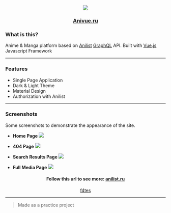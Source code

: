 <p align="center">
<img src="https://user-images.githubusercontent.com/78701914/108630752-74890880-7477-11eb-866e-4929718dfbcb.png">
</p>

<h3 align="center">
<a href="https://anivue.ru/" target="_blank">Anivue.ru</a>
</h3>

### What is this?

Anime & Manga platform based on <a href="https://anilist.co" target="_blank">Anilist</a> <a href="https://graphql.org" target="_blank">GraphQL</a> API.
Built with <a href="https://vuejs.org/" target="_blank">Vue.js</a> Javascript Framework

---

### Features

-   Single Page Application
-   Dark & Light Theme
-   Material Design
-   Authorization with Anilist

---

### Screenshots

<p>
Some screenshots to demonstrate the appearance of the site.
</p>

-   **Home Page**
    <img src="https://user-images.githubusercontent.com/78701914/108635718-f128e080-7491-11eb-8dab-4b6f5b19c055.png">

-   **404 Page**
    <img src="https://user-images.githubusercontent.com/78701914/108635728-fab24880-7491-11eb-8e0d-4986cb766e26.png">

-   **Search Results Page**
    <img src="https://user-images.githubusercontent.com/78701914/108635726-f9811b80-7491-11eb-90bb-734a4ee0560d.png">

-   **Full Media Page**
    <img src="https://user-images.githubusercontent.com/78701914/108635722-f7b75800-7491-11eb-97f6-5ecebe098e13.png">

<h4 align="center">
Follow this url to see more: <a target="_blank" href="https://anivue.ru/">anilist.ru</a>
</h4>
<p align="center">
<a href="https://github.com/f4tess/" target="_blank">f4tes</a>
</p>

---

> Made as a practice project
